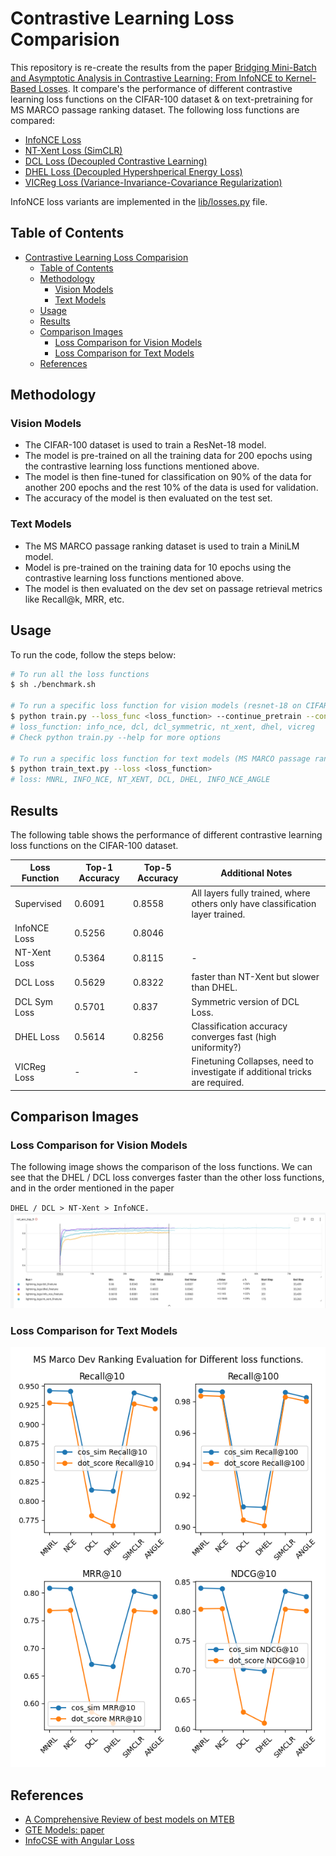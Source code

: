 # Contrastive Learning Loss Comparision

This repository is re-create the results from the paper [Bridging Mini-Batch and Asymptotic Analysis in Contrastive Learning: From InfoNCE to Kernel-Based Losses](https://arxiv.org/abs/2405.18045).
It compare's the performance of different contrastive learning loss functions on the CIFAR-100 dataset & on text-pretraining for MS MARCO passage ranking dataset.
The following loss functions are compared:
  * [InfoNCE Loss](https://arxiv.org/pdf/1807.03748v2 "Representation Learning with Contrastive Predictive Coding")
  * [NT-Xent Loss (SimCLR)](https://arxiv.org/abs/2002.05709 "A Simple Framework for Contrastive Learning of Visual Representations")
  * [DCL Loss (Decoupled Contrastive Learning)](https://arxiv.org/abs/2110.06848 "Decoupled Contrastive Learning")
  * [DHEL Loss (Decoupled Hypershperical Energy Loss)](https://arxiv.org/abs/2405.18045 "Bridging Mini-Batch and Asymptotic Analysis in Contrastive Learning: From InfoNCE to Kernel-Based Losses")
  * [VICReg Loss (Variance-Invariance-Covariance Regularization)](https://arxiv.org/pdf/2105.04906 "Vicreg: Variance-Invariance-Covariance Regularization For Self-Supervised Learning")

InfoNCE loss variants are implemented in the [lib/losses.py](lib/losses.py) file.

## Table of Contents
- [Contrastive Learning Loss Comparision](#contrastive-learning-loss-comparision)
  - [Table of Contents](#table-of-contents)
  - [Methodology](#methodology)
    - [Vision Models](#vision-models)
    - [Text Models](#text-models)
  - [Usage](#usage)
  - [Results](#results)
  - [Comparison Images](#comparison-images)
    - [Loss Comparison for Vision Models](#loss-comparison-for-vision-models)
    - [Loss Comparison for Text Models](#loss-comparison-for-text-models)
  - [References](#references)


## Methodology

### Vision Models
* The CIFAR-100 dataset is used to train a ResNet-18 model. 
* The model is pre-trained on all the training data for 200 epochs using the contrastive learning loss functions mentioned above.
* The model is then fine-tuned for classification on 90% of the data for another 200 epochs and the rest 10% of the data is used for validation.
* The accuracy of the model is then evaluated on the test set.

### Text Models
* The MS MARCO passage ranking dataset is used to train a MiniLM model.
* Model is pre-trained on the training data for 10 epochs using the contrastive learning loss functions mentioned above.
* The model is then evaluated on the dev set on passage retrieval metrics like Recall@k, MRR, etc.

## Usage
To run the code, follow the steps below:
```bash
# To run all the loss functions
$ sh ./benchmark.sh

# To run a specific loss function for vision models (resnet-18 on CIFAR-100)
$ python train.py --loss_func <loss_function> --continue_pretrain --continue_finetune
# loss_function: info_nce, dcl, dcl_symmetric, nt_xent, dhel, vicreg
# Check python train.py --help for more options

# To run a specific loss function for text models (MS MARCO passage ranking dataset)
$ python train_text.py --loss <loss_function>
# loss: MNRL, INFO_NCE, NT_XENT, DCL, DHEL, INFO_NCE_ANGLE
```

## Results
The following table shows the performance of different contrastive learning loss functions on the CIFAR-100 dataset.

| Loss Function | Top-1 Accuracy | Top-5 Accuracy | Additional Notes                                                               |
| ------------- | -------------- | -------------- | ------------------------------------------------------------------------------ |
| Supervised    | 0.6091         | 0.8558         | All layers fully trained, where others only have classification layer trained. |
| InfoNCE Loss  | 0.5256         | 0.8046         |                                                                                |
| NT-Xent Loss  | 0.5364         | 0.8115         | -                                                                              |
| DCL Loss      | 0.5629         | 0.8322         | faster than NT-Xent but slower than DHEL.                                      |
| DCL Sym Loss  | 0.5701         | 0.837          | Symmetric version of DCL Loss.                                                 |
| DHEL Loss     | 0.5614         | 0.8256         | Classification accuracy converges fast  (high uniformity?)                     |
| VICReg Loss   | -              | -              | Finetuning Collapses, need to investigate if additional tricks are required.   |

## Comparison Images

### Loss Comparison for Vision Models
The following image shows the comparison of the loss functions.
We can see that the DHEL / DCL loss converges faster than the other loss functions, and in the order mentioned in the paper

`DHEL / DCL > NT-Xent > InfoNCE.`
![Comparison](assets/loss_comparison.png)

### Loss Comparison for Text Models
![Text Comparison](assets/loss_comparison_text.png)


## References

* [A Comprehensive Review of best models on MTEB](https://www.semanticscholar.org/reader/82de481ebb5cf401b215178c20b058c7c1a4f9cd "Recent advances in text embedding: A Comprehensive Review of Top-Performing Methods on the MTEB Benchmark")
* [GTE Models: paper](https://www.semanticscholar.org/reader/84109e1235b725f4bb44a54bab8b493bd723fdd3 "Towards General Text Embeddings with Multi-stage Contrastive Learning")
* [InfoCSE with Angular Loss](https://aclanthology.org/2022.acl-long.336.pdf "A Contrastive Framework for Learning Sentence Representations from Pairwise and Triple-wise Perspective in Angular Space")
